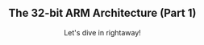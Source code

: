 <h2 align="center">
    The 32-bit ARM Architecture (Part 1)
</h2>
<p align="center">
    Let's dive in rightaway!
</p>